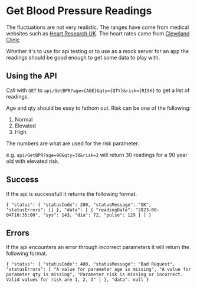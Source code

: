 # Get Blood Pressure Readings

The fluctuations are not very realistic. The ranges have come from medical websites such as 
[Heart Research UK](https://heartresearch.org.uk/). The heart rates came from
[Cleveland Clinic](https://my.clevelandclinic.org/health/diagnostics/17402-pulse--heart-rate) 

Whether it's to use for api testing or to use as a mock server for an app
the readings should be good enough to get some data to play with.


## Using the API

Call with `GET` to `api/GetBPR?age={AGE}&qty={QTY}&risk={RISK}` to get a list of readings.

Age and qty should be easy to fathom out. Risk can be one of the following:

1. Normal
2. Elevated
3. High

The numbers are what are used for the risk parameter.

e.g. `api/GetBPR?age=90&qty=30&risk=2` will return 30 readings for a 90 year old with elevated risk.


## Success

If the api is successfull it returns the following format.

`
{
    "status": {
        "statusCode": 200,
        "statusMessage": "OK",
        "statusErrors": []
    },
    "data": [
        {
            "readingDate": "2023-08-04T10:35:00",
            "sys": 143,
            "dia": 72,
            "pulse": 129
        }
    ]
}
`

## Errors

If the api encounters an error through incorrect parameters it will return the following format.

`
{
    "status": {
        "statusCode": 400,
        "statusMessage": "Bad Request",
        "statusErrors": [
            "A value for parameter age is missing",
            "A value for parameter qty is missing",
            "Parameter risk is missing or incorrect. Valid values for risk are 1, 2, 3"
        ]
    },
    "data": null
}
`